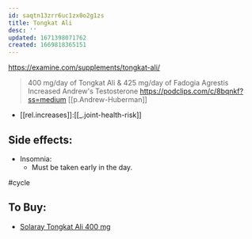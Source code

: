```yaml
---
id: saqtn13zrr6uc1zx0o2g1zs
title: Tongkat Ali
desc: ''
updated: 1671398071762
created: 1669818365151
---
```


https://examine.com/supplements/tongkat-ali/

> 400 mg/day of Tongkat Ali & 425 mg/day of Fadogia Agrestis Increased Andrew's Testosterone https://podclips.com/c/8bqnkf?ss=medium [[p.Andrew-Huberman]]

- [[rel.increases]]:[[_.joint-health-risk]]

## Side effects:
- Insomnia:
  - Must be taken early in the day.

#cycle

## To Buy:
- [Solaray Tongkat Ali 400 mg](https://www.amazon.com/Solaray-Tongkat-Root-VCapsules-Count/dp/B00DGMVT7W)

